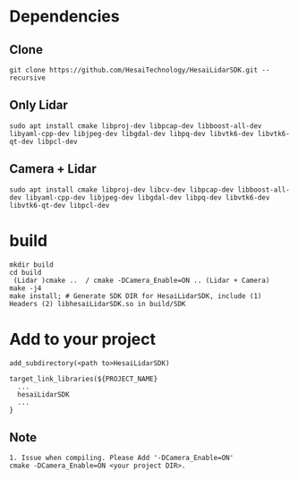 # Dependencies
## Clone
```
git clone https://github.com/HesaiTechnology/HesaiLidarSDK.git --recursive
```

## Only Lidar
```
sudo apt install cmake libproj-dev libpcap-dev libboost-all-dev libyaml-cpp-dev libjpeg-dev libgdal-dev libpq-dev libvtk6-dev libvtk6-qt-dev libpcl-dev 
```

## Camera + Lidar

```
sudo apt install cmake libproj-dev libcv-dev libpcap-dev libboost-all-dev libyaml-cpp-dev libjpeg-dev libgdal-dev libpq-dev libvtk6-dev libvtk6-qt-dev libpcl-dev 
```
# build
```
mkdir build
cd build 
 (Lidar )cmake ..  / cmake -DCamera_Enable=ON .. (Lidar + Camera)
make -j4
make install; # Generate SDK DIR for HesaiLidarSDK, include (1) Headers (2) libhesaiLidarSDK.so in build/SDK
```

# Add to your project
```
add_subdirectory(<path to>HesaiLidarSDK)

target_link_libraries(${PROJECT_NAME}
  ...
  hesaiLidarSDK
  ...
}

```

## Note
```
1. Issue when compiling. Please Add '-DCamera_Enable=ON'
cmake -DCamera_Enable=ON <your project DIR>.
```
